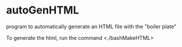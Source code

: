 # autoGenHTML
program to automatically generate an HTML file with 
the "boiler plate" 

To generate the html, run the command <./bashMakeHTML>